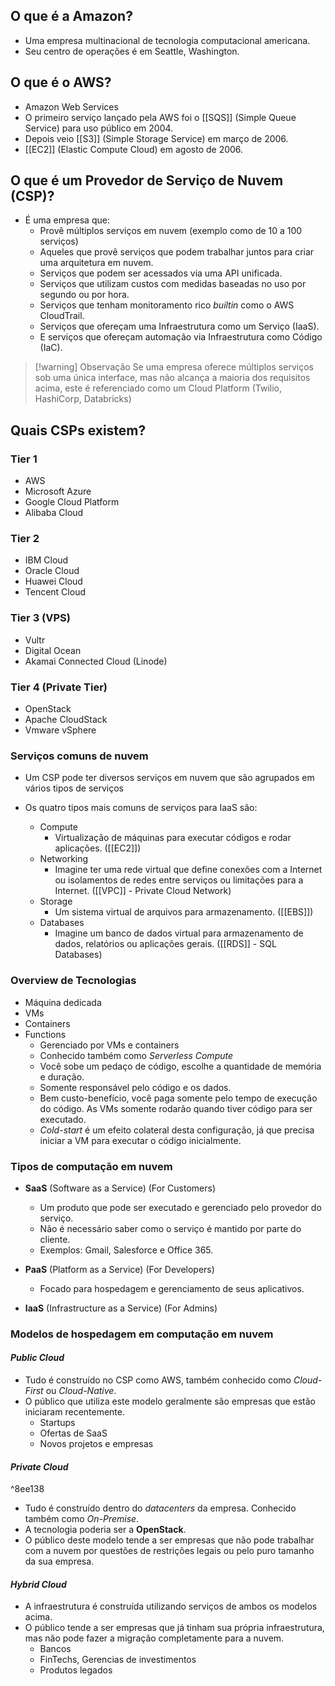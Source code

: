 ## O que é a Amazon?

- Uma empresa multinacional de tecnologia computacional americana.
- Seu centro de operações é em Seattle, Washington.

## O que é o AWS?

- Amazon Web Services
- O primeiro serviço lançado pela AWS foi o [[SQS]] (Simple Queue Service) para uso público em 2004.
- Depois veio [[S3]] (Simple Storage Service) em março de 2006.
- [[EC2]] (Elastic Compute Cloud) em agosto de 2006.

## O que é um Provedor de Serviço de Nuvem (CSP)?

- É uma empresa que:
	- Provê múltiplos serviços em nuvem (exemplo como de 10 a 100 serviços)
	- Aqueles que provê serviços que podem trabalhar juntos para criar uma arquitetura em nuvem.
	- Serviços que podem ser acessados via uma API unificada.
	- Serviços que utilizam custos com medidas baseadas no uso por segundo ou por hora.
	- Serviços que tenham monitoramento rico *builtin* como o AWS CloudTrail.
	- Serviços que ofereçam uma Infraestrutura como um Serviço (IaaS).
	- E serviços que ofereçam automação via Infraestrutura como Código (IaC).

> [!warning] Observação
> Se uma empresa oferece múltiplos serviços sob uma única interface, mas não alcança a maioria dos requisitos acima, este é referenciado como um Cloud Platform (Twilio, HashiCorp, Databricks)

## Quais CSPs existem?

### Tier 1

- AWS
- Microsoft Azure
- Google Cloud Platform
- Alibaba Cloud

### Tier 2

- IBM Cloud
- Oracle Cloud
- Huawei Cloud
- Tencent Cloud

### Tier 3 (VPS)

- Vultr
- Digital Ocean
- Akamai Connected Cloud (Linode)

### Tier 4 (Private Tier)

- OpenStack
- Apache CloudStack
- Vmware vSphere

### Serviços comuns de nuvem

- Um CSP pode ter diversos serviços em nuvem que são agrupados em vários tipos de serviços

- Os quatro tipos mais comuns de serviços para IaaS são:
	- Compute
		- Virtualização de máquinas para executar códigos e rodar aplicações. ([[EC2]])
	- Networking
		- Imagine ter uma rede virtual que define conexões com a Internet ou isolamentos de redes entre serviços ou limitações para a Internet. ([[VPC]] - Private Cloud Network)
	- Storage
		- Um sistema virtual de arquivos para armazenamento. ([[EBS]])
	- Databases
		- Imagine um banco de dados virtual para armazenamento de dados, relatórios ou aplicações gerais. ([[RDS]] - SQL Databases)

### Overview de Tecnologias

- Máquina dedicada
- VMs
- Containers
- Functions
	- Gerenciado por VMs e containers
	- Conhecido também como *Serverless Compute*
	- Você sobe um pedaço de código, escolhe a quantidade de memória e duração.
	- Somente responsável pelo código e os dados.
	- Bem custo-benefício, você paga somente pelo tempo de execução do código. As VMs somente rodarão quando tiver código para ser executado.
	- *Cold-start* é um efeito colateral desta configuração, já que precisa iniciar a VM para executar o código inicialmente.

### Tipos de computação em nuvem

- **SaaS** (Software as a Service) (For Customers)
	- Um produto que pode ser executado e gerenciado pelo provedor do serviço.
	- Não é necessário saber como o serviço é mantido por parte do cliente.
	- Exemplos: Gmail, Salesforce e Office 365.

- **PaaS** (Platform as a Service) (For Developers)
	- Focado para hospedagem e gerenciamento de seus aplicativos.
- **IaaS** (Infrastructure as a Service) (For Admins)

### Modelos de hospedagem em computação em nuvem

#### *Public Cloud*

- Tudo é construído no CSP como AWS, também conhecido como *Cloud-First* ou *Cloud-Native*.
- O público que utiliza este modelo geralmente são empresas que estão iniciaram recentemente.
	- Startups
	- Ofertas de SaaS
	- Novos projetos e empresas

#### *Private Cloud*

^8ee138

- Tudo é construído dentro do *datacenters* da empresa. Conhecido também como *On-Premise*.
- A tecnologia poderia ser a **OpenStack**.
- O público deste modelo tende a ser empresas que não pode trabalhar com a nuvem por questões de restrições legais ou pelo puro tamanho da sua empresa.

#### *Hybrid Cloud*

- A infraestrutura é construída utilizando serviços de ambos os modelos acima.
- O público tende a ser empresas que já tinham sua própria infraestrutura, mas não pode fazer a migração completamente para a nuvem.
	- Bancos
	- FinTechs, Gerencias de investimentos
	- Produtos legados